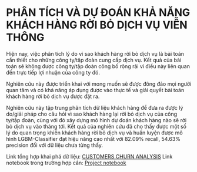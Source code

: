 # PHÂN TÍCH VÀ DỰ ĐOÁN KHẢ NĂNG KHÁCH HÀNG RỜI BỎ DỊCH VỤ VIỄN THÔNG
Hiện nay, việc phân tích lý do vì sao khách hàng rời bỏ dịch vụ là bài toán cần thiết cho những công ty/tập đoàn cung cấp dịch vụ. Kết quả của bài toán sẽ không được công ty/tập đoàn công bố rộng rãi vì điều này liên quan đến trực tiếp lợi nhuận của công ty đó. <p><p>

Nghiên cứu này được triển khai với mong muốn sẽ được đông đảo mọi người quan tâm và có khả năng áp dụng được vào thực tế và giải quyết bài toán khách hàng rời bỏ dịch vụ được đặt ra. <p><p>

Nghiên cứu này tập trung phân tích dữ liệu khách hàng để đưa ra được lý do/giải pháp cho câu hỏi vì sao khách hàng lại rời bỏ dịch vụ của công ty/tập đoàn, cùng với đó xây dựng mô hình dự đoán khách hàng nào sẽ rời bỏ dịch vụ vào tháng tới. Kết quả của nghiên cứu đã cho thấy được một số lý do quan trọng khiến khách hàng rời bỏ dịch vụ và huấn luyện được mô hình LGBM-Classifier đạt hiệu năng cao nhất với 82.09% recall, 54.63% precision đối với dữ liệu chưa từng thấy.<p><p>

Link tổng hợp khai phá dữ liệu: <a href="https://public.tableau.com/app/profile/cuong.le5903/viz/CutomerChurnAnalysis/CustomersChurnAnalysis">CUSTOMERS CHURN ANALYSIS</a>
Link notebook trong trường hợp cần: <a href="https://colab.research.google.com/drive/1vHJaYnotRETV3sB0qNBdWlWbyN7o3DfL?usp=sharing">Project notebook</a>

